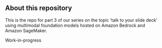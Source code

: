 ## About this repository

This is the repo for part 3 of our series on the topic 'talk to your slide deck' using multimodal foundation models hosted on Amazon Bedrock and Amazon SageMaker. 

Work-in-progress
